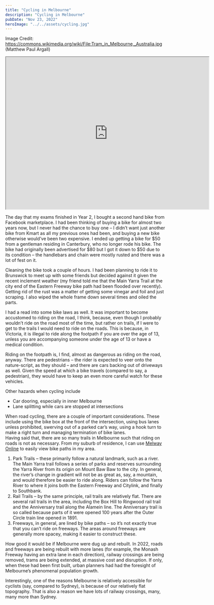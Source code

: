 ```yaml
---
title: "Cycling in Melbourne"
description: "Cycling in Melbourne"
pubDate: "Nov 23, 2022"
heroImage: "../../assets/cycling.jpg"
---
```


Image Credit:  https://commons.wikimedia.org/wiki/File:Tram_in_Melbourne,_Australia.jpg (Matthew Paul Argall)

<iframe src="https://www.google.com/maps/d/u/0/embed?mid=1K6VmkAV2_PXD-KqHvU5nGy7HU66qduk&ehbc=2E312F" width="640" height="480"></iframe>

The day that my exams finished in Year 2, I bought a second hand bike from Facebook marketplace. I had been thinking of buying a bike for almost two years now, but I never had the chance to buy one – I didn’t want just another bike from Kmart as all my previous ones had been, and buying a new bike otherwise would’ve been two expensive. I ended up getting a bike for $50 from a gentleman residing in Canterbury, who no longer rode his bike. The bike had originally been advertised for $80 but I got it down to $50 due to its condition – the handlebars and chain were mostly rusted and there was a lot of fest on it.  

Cleaning the bike took a couple of hours. I had been planning to ride it to Brunswick to meet up with some friends but decided against it given the recent inclement weather (my friend told me that the Main Yarra Trail at the city end of the Eastern Freeway bike path had been flooded over recently). Getting rid of the rust was a matter of getting some vinegar and foil and just scraping. I also wiped the whole frame down several times and oiled the parts.  

I had a read into some bike laws as well. It was important to become accustomed to riding on the road, I think, because, even though I probably wouldn’t ride on the road most of the time, but rather on trails, if I were to get to the trails I would need to ride on the roads. This is because, in Victoria, it is illegal to ride along the footpath if you are over the age of 13, unless you are accompanying someone under the age of 13 or have a medical condition.  

Riding on the footpath is, I find, almost as dangerous as riding on the road, anyway. There are pedestrians – the rider is expected to veer onto the nature-script, as they should – and there are cars backing out of driveways as well. Given the speed at which a bike travels (compared to say, a pedestrian), they would have to keep an even more careful watch for these vehicles.  

Other hazards when cycling include  
- Car dooring, especially in inner Melbourne
- Lane splitting while cars are stopped at intersections

When road cycling, there are a couple of important considerations. These include using the bike box at the front of the intersection, using bus lanes unless prohibited, swerving out of a parked car’s way, using a hook turn to make a right turn and managing termination of bike lanes.  
Having said that, there are so many trails in Melbourne such that riding on roads is not as necessary. From my suburb of residence, I can use [Melway Online](https://online.melway.com.au/melway/) to easily view bike paths in my area.

1.	Park Trails – these primarily follow a natural landmark, such as a river. The Main Yarra trail follows a series of parks and reserves surrounding the Yarra River from its origin on Mount Baw Baw to the city. In general, the river’s change in gradient will not be as great as, say, a mountain, and would therefore be easier to ride along. Riders can follow the Yarra River to where it joins both the Eastern Freeway and Citylink, and finally to Southbank.  
2.	Rail Trails – by the same principle, rail trails are relatively flat. There are several rail trails in the area, including the Box Hill to Ringwood rail trail and the Anniversary trail along the Alamein line. The Anniversary trail is so called because parts of it were opened 100 years after the Outer Circle train line opened in 1891.  
3.	Freeways, in general, are lined by bike paths – so it’s not exactly true that you can’t ride on freeways. The areas around freeways are generally more spacey, making it easier to construct these.  

How good it would be if Melbourne were dug up and rebuilt. In 2022, roads and freeways are being rebuilt with more lanes (for example, the Monash Freeway having an extra lane in each direction), railway crossings are being removed, trams are being extended, at massive cost and disruption. If only, when these had been first built, urban planners had had the foresight of Melbourne’s phenomenal population growth.  

Interestingly, one of the reasons Melbourne is relatively accessible for cyclists (say, compared to Sydney), is because of our relatively flat topography. That is also a reason we have lots of railway crossings, many, many more than Sydney.